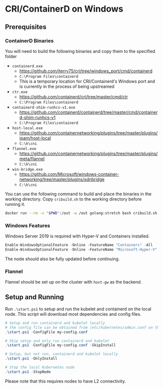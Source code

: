 # CRI/ContainerD on Windows

## Prerequisites

### ContainerD Binaries
You will need to build the following binaries and copy them to the specified folder
* `containerd.exe`
  * https://github.com/jterry75/cri/tree/windows_port/cmd/containerd
  * `C:\Program Files\containerd`
  * This is a temporary location for CRI/Containerd's Windows port and is currently in the process of being upstreamed
* `ctr.exe`
  * https://github.com/containerd/cri/tree/master/cmd/ctr
  * `C:\Program Files\containerd`
* `containerd-shim-runhcs-v1.exe`
  * https://github.com/containerd/containerd/tree/master/cmd/containerd-shim-runhcs-v1
  * `C:\Program Files\containerd`
* `host-local.exe`
  * https://github.com/containernetworking/plugins/tree/master/plugins/ipam/host-local
  * `C:\k\cni`
* `flannel.exe`
  * https://github.com/containernetworking/plugins/tree/master/plugins/meta/flannel
  * `C:\k\cni`
* `win-bridge.exe`
  * https://github.com/Microsoft/windows-container-networking/tree/master/plugins/sdnbridge
  * `C:\k\cni`

You can use the following command to build and place the binaries in the working directory.
Copy `cribuild.sh` to the working directory before running it.
```bash
docker run --rm -v "$PWD":/out -w /out golang:stretch bash cribuild.sh
```

### Windows Features
Windows Server 2019 is required with Hyper-V and Containers installed.
```powershell
Enable-WindowsOptionalFeature -Online -FeatureName "Containers" -All
Enable-WindowsOptionalFeature -Online -FeatureName "Microsoft-Hyper-V" -All
```
The node should also be fully updated before continuing.

### Flannel
Flannel should be set up on the cluster with `host-gw` as the backend.

## Setup and Running
Run `.\start.ps1` to setup and run the kubelet and containerd on the local node.
This script will download most dependencies and config files.

```powershell
# Setup and run containerd and kubelet locally
# the config file can be obtained from /etc/kubernetes/admin.conf on the master
.\start.ps1 -ConfigFile my-config.conf

# Skip setup and only run containerd and kubelet
.\start.ps1 -ConfigFile my-config.conf -SkipInstall

# Setup, but not run, containerd and kubelet locally
.\start.ps1 -OnlyInstall

# Stop the local Kubernetes node
.\start.ps1 -StopNode
```

Please note that this requires nodes to have L2 connectivity.